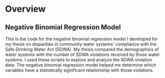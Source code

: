 # Overview
## Negative Binomial Regression Model
This is the code for the negative binomial regression model I developed for my thesis on disparities in community water systems' compliance with the Safe Drinking Water Act (SDWA). My thesis compared the demographics of water systems with the number of SDWA violations received by those water systems. I used these scripts to explore and analyze the SDWA violation data. The negative binomial regression model helped me determine which variables have a statistically significant relationship with those violations.
